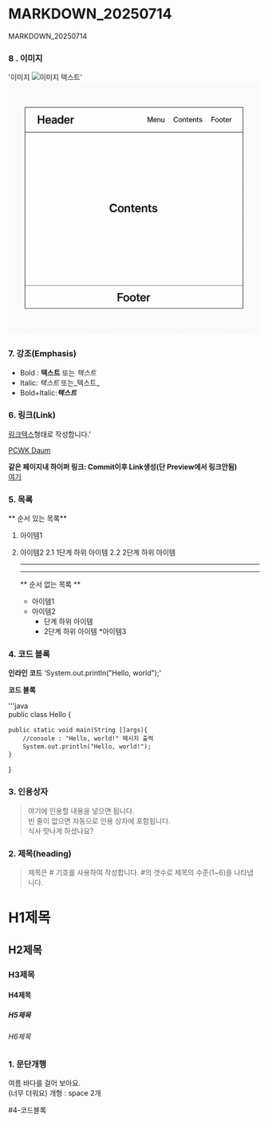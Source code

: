 # MARKDOWN_20250714
MARKDOWN_20250714  

### 8 . 이미지
'이미지 ![이미지 텍스트](이미지URL)'  
![레이아웃](https://github.com/doona0711/MARKDOWN_20250714/blob/main/doc/layout.png)

### 7. 강조(Emphasis)  
- Bold : **텍스트** 또는 _텍스트_
- Italic: *텍스트* 또는_텍스트_
- Bold+Italic:***텍스트***
  

### 6. 링크(Link)  
[링크텍스](URL)형태로 작성합니다.'  

[PCWK Daum](https://cafe.daum.net/pcwk)  

**같은 페이지내 하이퍼 링크: Commit이후 Link생성(단 Preview에서 링크안됨)**  
[여기](#4-코드블록)  

### 5. 목록
** 순서 있는 목록**
1. 아이템1
2. 아이템2
   2.1 1단계 하위 아이템
   2.2 2단계 하위 아이템

   ---
   ***
   ** 순서 없는 목록 **
   - 아이템1
   + 아이템2
     	- 단계 하위 아이템
     	- 2단계 하위 아이템
     	  *아이템3
     


### 4. 코드 블록
**인라인 코드**
'System.out.println("Hello, world");'  

**코드 블록**

'''java  
public class Hello {

	public static void main(String []args){
		//console : "Hello, world!" 메시지 출력
		System.out.println("Hello, world!");
	}
}

### 3. 인용상자
>여기에 인용할 내용을 넣으면 됩니다.  
>빈 줄이 없으면 자동으로 인용 상자에 포함됩니다.  
>식사 맛나게 하셨나요?

### 2. 제목(heading)
>제목은 # 기호를 사용하여 작성합니다. #의 갯수로 제목의 수준(1~6)을 나타냅니다.
# H1제목
## H2제목
### H3제목
#### H4제목
##### H5제목
###### H6제목

### 1. 문단개행
여름 바다를 걸어 보아요.  
(너무 더워요)
개형 : space 2개  

#4-코드블록

